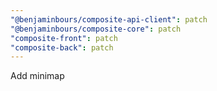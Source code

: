```yaml
---
"@benjaminbours/composite-api-client": patch
"@benjaminbours/composite-core": patch
"composite-front": patch
"composite-back": patch
---
```


Add minimap
